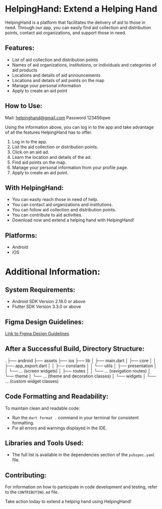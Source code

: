 # HelpingHand: Extend a Helping Hand

HelpingHand is a platform that facilitates the delivery of aid to those in need. Through our app, you can easily find aid collection and distribution points, contact aid organizations, and support those in need.

## Features:

- List of aid collection and distribution points
- Names of aid organizations, institutions, or individuals and categories of aid products
- Locations and details of aid announcements
- Locations and details of aid points on the map
- Manage your personal information
- Apply to create an aid point

## How to Use:

Mail: helpinghand@gmail.com
Password 123456qwe

Using the information above, you can log in to the app and take advantage of all the features HelpingHand has to offer.

1. Log in to the app.
2. List the aid collection or distribution points.
3. Click on an aid ad.
4. Learn the location and details of the ad.
5. Find aid points on the map.
6. Manage your personal information from your profile page.
7. Apply to create an aid point.

## With HelpingHand:

- You can easily reach those in need of help.
- You can contact aid organizations and institutions.
- You can follow aid collection and distribution points.
- You can contribute to aid activities.
- Download now and extend a helping hand with HelpingHand!

## Platforms:

- Android
- iOS



# Additional Information:

## System Requirements:
- Android SDK Version 2.18.0 or above
- Flutter SDK Version 3.3.0 or above

## Figma Design Guidelines:
[Link to Figma Design Guidelines](https://docs.dhiwise.com/docs/Designguidelines/intro)

## After a Successful Build, Directory Structure:
.
├── android
├── assets
├── ios
├── lib
│ ├── main.dart
│ ├── core
│ │ ├── app_export.dart
│ │ ├── constants
│ │ └── utils
│ ├── presentation
│ │ └── ... (screen widgets)
│ ├── routes
│ │ └── ... (navigation routes)
│ └── theme
│ └── ... (theme and decoration classes)
│ └── widgets
│ └── ... (custom widget classes)

## Code Formatting and Readability:
To maintain clean and readable code:
- Run the `dart format .` command in your terminal for consistent formatting.
- Fix all errors and warnings displayed in the IDE.

## Libraries and Tools Used:
- The full list is available in the dependencies section of the `pubspec.yaml` file.

## Contributing:
For information on how to participate in code development and testing, refer to the `CONTRIBUTING.md` file.

Take action today to extend a helping hand using HelpingHand!
